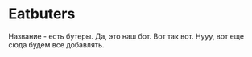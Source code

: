 # Eatbuters
Название - есть бутеры. Да, это наш бот. Вот так вот.
Нууу, вот еще сюда будем все добавлять.
